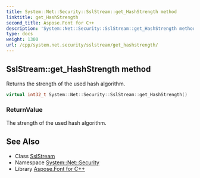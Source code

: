 ```yaml
---
title: System::Net::Security::SslStream::get_HashStrength method
linktitle: get_HashStrength
second_title: Aspose.Font for C++
description: 'System::Net::Security::SslStream::get_HashStrength method. Returns the strength of the used hash algorithm in C++.'
type: docs
weight: 1300
url: /cpp/system.net.security/sslstream/get_hashstrength/
---
```

## SslStream::get_HashStrength method


Returns the strength of the used hash algorithm.

```cpp
virtual int32_t System::Net::Security::SslStream::get_HashStrength()
```


### ReturnValue

The strength of the used hash algorithm.

## See Also

* Class [SslStream](../)
* Namespace [System::Net::Security](../../)
* Library [Aspose.Font for C++](../../../)

